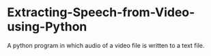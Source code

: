 # Extracting-Speech-from-Video-using-Python
A python program in which audio of a video file is written to a text file.
